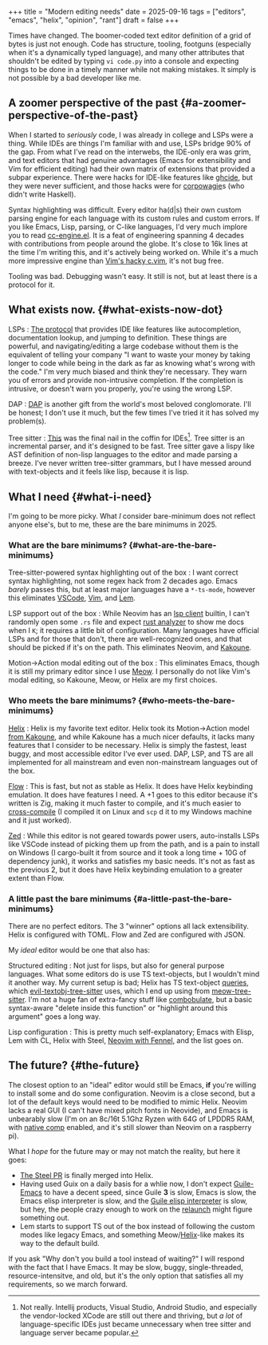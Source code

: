 +++
title = "Modern editing needs"
date = 2025-09-16
tags = ["editors", "emacs", "helix", "opinion", "rant"]
draft = false
+++

Times have changed. The boomer-coded text editor definition of a grid
of bytes is just not enough. Code has structure, tooling, footguns
(especially when it's a dynamically typed language), and many other
attributes that shouldn't be edited by typing `vi code.py` into a
console and expecting things to be done in a timely manner while not
making mistakes. It simply is not possible by a bad developer like me.


## A zoomer perspective of the past {#a-zoomer-perspective-of-the-past}

When I started to _seriously_ code, I was already in college and LSPs
were a thing. While IDEs are things I'm familiar with and use, LSPs
bridge 90% of the gap. From what I've read on the interwebs, the
IDE-only era was grim, and text editors that had genuine advantages
(Emacs for extensibility and Vim for efficient editing) had their own
matrix of extensions that provided a subpar experience. There were
hacks for IDE-like features like [ghcide](https://github.com/haskell/ghcide), but they were never
sufficient, and those hacks were for [corpowagie](https://knowyourmeme.com/memes/wagie)s (who didn't write
Haskell).

Syntax highlighting was difficult. Every editor ha(d|s) their own
custom parsing engine for each language with its custom rules and
custom errors. If you like Emacs, Lisp, parsing, or C-like languages,
I'd very much implore you to read [cc-engine.el](https://cgit.git.savannah.gnu.org/cgit/emacs.git/tree/lisp/progmodes/cc-engine.el). It is a feat of
engineering spanning 4 decades with contributions from people around
the globe. It's close to 16k lines at the time I'm writing this, and
it's actively being worked on. While it's a much more impressive
engine than [Vim's hacky c.vim](https://github.com/vim/vim/blob/master/runtime/syntax/c.vim), it's not bug free.

Tooling was bad. Debugging wasn't easy. It still is not, but at least
there is a protocol for it.


## What exists now. {#what-exists-now-dot}

LSPs
: [The protocol](https://microsoft.github.io/language-server-protocol/) that provides IDE like features like
    autocompletion, documentation lookup, and jumping to
    definition. These things are powerful, and navigating/editing a
    large codebase without them is the equivalent of telling your
    company "I want to waste your money by taking longer to code while
    being in the dark as far as knowing what's wrong with the code." I'm
    very much biased and think they're necessary. They warn you of
    errors and provide non-intrusive completion. If the completion is
    intrusive, or doesn't warn you properly, you're using the wrong LSP.

DAP
: [DAP](https://microsoft.github.io/debug-adapter-protocol/) is another gift from the world's most beloved
    conglomorate. I'll be honest; I don't use it much, but the few times
    I've tried it it has solved my problem(s).

Tree sitter
: [This](https://tree-sitter.github.io/tree-sitter/) was the final nail in the coffin for
    IDEs[^fn:1]. Tree sitter is an incremental parser, and it's designed to
    be fast. Tree sitter gave a lispy like AST definition of non-lisp
    languages to the editor and made parsing a breeze. I've never
    written tree-sitter grammars, but I have messed around with
    text-objects and it feels like lisp, because it is lisp.


## What I need {#what-i-need}

I'm going to be more picky. What _I_ consider bare-minimum does not
reflect anyone else's, but to me, these are the bare minimums in 2025.


### What are the bare minimums? {#what-are-the-bare-minimums}

Tree-sitter-powered syntax highlighting out of the box
: I want
    correct syntax highlighting, not some regex hack from 2 decades
    ago. Emacs _barely_ passes this, but at least major languages have a
    `*-ts-mode`, however this eliminates [VSCode](https://github.com/microsoft/vscode/issues/50140), [Vim](https://github.com/vim/vim/issues/12508), and [Lem](https://github.com/lem-project/lem/issues/757).

LSP support out of the box
: While Neovim has an [lsp client](https://neovim.io/doc/user/lsp.html)
    builtin, I can't randomly open some `.rs` file and expect [rust
    analyzer](https://rust-analyzer.github.io/) to show me docs when I `K`; it requires a little bit of
    configuration. Many languages have official LSPs and for those that
    don't, there are well-recognized ones, and that should be picked if
    it's on the path. This eliminates Neovim, and [Kakoune](https://github.com/kakoune-lsp/kakoune-lsp).

Motion→Action modal editing out of the box
: This eliminates Emacs,
    though it is still my primary editor since I use [Meow](https://github.com/meow-edit/meow). I personally
    do not like Vim's modal editing, so Kakoune, Meow, or Helix are
    my first choices.


### Who meets the bare minimums? {#who-meets-the-bare-minimums}

[Helix](https://helix-editor.com/)
: Helix is my favorite text editor. Helix took its
    Motion→Action model [from Kakoune](https://docs.helix-editor.com/usage.html#selection-first-editing), and while Kakoune has a much nicer
    defaults, it lacks many features that I consider to be
    necessary. Helix is simply the fastest, least buggy, and most
    accessible editor I've ever used. DAP, LSP, and TS are all
    implemented for all mainstream and even non-mainstream languages out
    of the box.

[Flow](https://flow-control.dev/)
: This is fast, but not as stable as Helix. It does have Helix
    keybinding emulation. It does have features I need. A +1 goes to
    this editor because it's written is Zig, making it much faster to
    compile, and it's much easier to [cross-compile](https://zig.guide/build-system/cross-compilation/) (I compiled it on
    Linux and `scp` d it to my Windows machine and it just worked).

[Zed](https://zed.dev/)
: While this editor is not geared towards power users,
    auto-installs LSPs like VSCode instead of picking them up from the
    path, and is a pain to install on Windows (I cargo-built it from
    source and it took a long time + 10G of dependency junk), it works
    and satisfies my basic needs. It's not as fast as the previous 2,
    but it does have Helix keybinding emulation to a greater extent than
    Flow.


### A little past the bare minimums {#a-little-past-the-bare-minimums}

There are no perfect editors. The 3 "winner" options all lack
extensibility. Helix is configured with TOML. Flow and Zed are
configured with JSON.

My _ideal_ editor would be one that also has:

Structured editing
: Not just for lisps, but also for general
    purpose languages. What some editors do is use TS text-objects, but
    I wouldn't mind it another way. My current setup is bad; Helix has
    TS text-object [queries](https://github.com/helix-editor/helix/tree/master/runtime/queries), which [evil-textobj-tree-sitter](https://github.com/meain/evil-textobj-tree-sitter/tree/master/queries) uses, which I
    end up using from [meow-tree-sitter](https://github.com/skissue/meow-tree-sitter/tree/main/queries). I'm not a huge fan of
    extra-fancy stuff like [combobulate](https://github.com/mickeynp/combobulate), but a basic syntax-aware "delete
    inside this function" or "highlight around this argument" goes a long way.

Lisp configuration
: This is pretty much self-explanatory; Emacs with
    Elisp, Lem with CL, Helix with Steel, [Neovim with Fennel](https://github.com/Olical/nfnl), and the
    list goes on.


## The future? {#the-future}

The closest option to an "ideal" editor would still be Emacs, **if**
you're willing to install some and do some configuration. Neovim is a
close second, but a lot of the default keys would need to be
modified to mimic Helix. Neovim lacks a real GUI (I can't have mixed
pitch fonts in Neovide), and Emacs is unbearably slow (I'm on an
8c/16t 5.1Ghz Ryzen with 64G of LPDDR5 RAM, with [native comp](https://www.gnu.org/software/emacs/manual/html_node/elisp/Native-Compilation.html) enabled,
and it's still slower than Neovim on a raspberry pi).

What I _hope_ for the future may or may not match the reality, but here
it goes:

-   [The Steel PR](https://github.com/helix-editor/helix/pull/8675) is finally merged into Helix.
-   Having used Guix on a daily basis for a whlie now, I don't expect
    [Guile-Emacs](https://guile-emacs.org/) to have a decent speed, since Guile **3** is slow, Emacs is
    slow, the Emacs elisp interpreter is slow, and the [Guile elisp
    interpreter](https://www.gnu.org/software/guile/manual/html_node/Emacs-Lisp.html) is slow, but hey, the people crazy enough to work on the
    [relaunch](https://emacsconf.org/2024/talks/guile/) might figure something out.
-   Lem starts to support TS out of the box instead of following the
    custom modes like legacy Emacs, and something Meow/[Helix](https://github.com/lem-project/lem/issues/1876)-like makes
    its way to the default build.

If you ask "Why don't you build a tool instead of waiting?"  I will
respond with the fact that I have Emacs. It may be slow, buggy,
single-threaded, resource-intensitve, and old, but it's the only
option that satisfies all my requirements, so we march forward.

[^fn:1]: Not really. Intellij products, Visual Studio, Android Studio, and
    especially the vendor-locked XCode are still out there and thriving,
    but _a lot_ of language-specific IDEs just became unnecessary when tree
    sitter and language server became popular.
